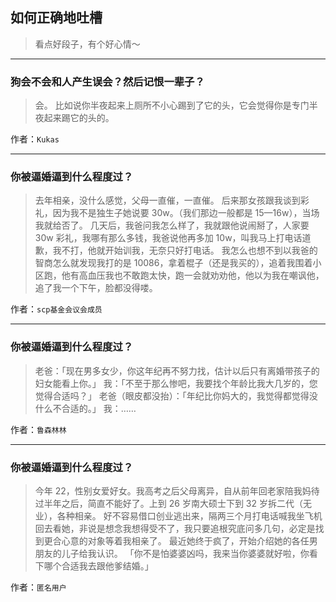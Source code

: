 ## 如何正确地吐槽

> 看点好段子，有个好心情～


 
---

### 狗会不会和人产生误会？然后记恨一辈子？

> 会。
> 比如说你半夜起来上厕所不小心踢到了它的头，它会觉得你是专门半夜起来踢它的头的。


作者：`Kukas`

---

### 你被逼婚逼到什么程度过？

> 去年相亲，没什么感觉，父母一直催，一直催。
> 后来那女孩跟我谈到彩礼，因为我不是独生子她说要 30w。（我们那边一般都是 15—16w），当场我就给否了。
> 几天后，我爸问我怎么样了，我就跟他说闹掰了，人家要 30w 彩礼，我哪有那么多钱，我爸说他再多加 10w，叫我马上打电话道歉，我不打，他就开始训我，无奈只好打电话。
> 我怎么也想不到以我爸的智商怎么就发现我打的是 10086，拿着棍子（还是我买的），追着我围着小区跑，他有高血压我也不敢跑太快，跑一会就劝劝他，他以为我在嘲讽他，追了我一个下午，脸都没得喽。


作者：`scp基金会议会成员`

---

### 你被逼婚逼到什么程度过？

> 老爸：「现在男多女少，你这年纪再不努力找，估计以后只有离婚带孩子的妇女能看上你。」
> 我：「不至于那么惨吧，我要找个年龄比我大几岁的，您觉得合适吗？」
> 老爸（眼皮都没抬）：「年纪比你妈大的，我觉得都觉得没什么不合适的。」
> 我：……


作者：`鲁森林林`

---

### 你被逼婚逼到什么程度过？

> 今年 22，性别女爱好女。我高考之后父母离异，自从前年回老家陪我妈待过半年之后，简直不能好了。上到 26 岁南大硕士下到 32 岁拆二代（无业），各种相亲。
> 好不容易借口创业逃出来，隔两三个月打电话喊我坐飞机回去看她，非说是想念我想得受不了，我只要追根究底问多几句，必定是找到更合心意的对象等着我相亲了。
> 最近她终于疯了，开始介绍她的各任男朋友的儿子给我认识。
> 「你不是怕婆婆凶吗，我来当你婆婆就好啦，你看下哪个合适我去跟他爹结婚。」


作者：`匿名用户`